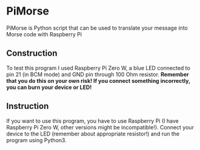 # PiMorse

PiMorse is Python script that can be used to translate your message into Morse code with Raspberry Pi

## Construction

To test this program I used Raspberry Pi Zero W, a blue LED connected to pin 21 (in BCM mode) and GND pin through 100 Ohm resistor. **Remember that you do this on your own risk! If you connect something incorrectly, you can burn your device or LED!**

## Instruction

If you want to use this program, you have to use Raspberry Pi (I have Raspberry Pi Zero W, other versions might be incompatible!). Connect your device to the LED (remember about appropriate resistor!) and run the program using Python3.

